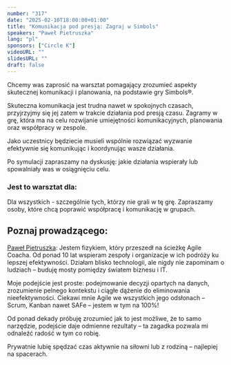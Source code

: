 ```yaml
---
number: "317"
date: "2025-02-10T18:00:00+01:00"
title: "Komunikacja pod presją: Zagraj w Simbols"
speakers: "Paweł Pietruszka"
lang: "pl"
sponsors: ["Circle K"]
videoURL: ""
slidesURL: ""
draft: false
---
```


Chcemy was zaprosić na warsztat pomagający zrozumieć aspekty skutecznej komunikacji i planowania, na podstawie gry Simbols®.

Skuteczna komunikacja jest trudna nawet w spokojnych czasach, przyjrzyjmy się jej zatem w trakcie działania pod presją czasu.
Zagramy w grę, która ma na celu rozwijanie umiejętności komunikacyjnych, planowania oraz współpracy w zespole.

Jako uczestnicy będziecie musieli wspólnie rozwiązać wyzwanie efektywnie się komunikując i koordynując wasze działania.

Po symulacji zapraszamy na dyskusję: jakie działania wspierały lub spowalniały was w osiągnięciu celu.

### Jest to warsztat dla:  

Dla wszystkich - szczególnie tych, którzy nie grali w tę grę. Zapraszamy osoby, które chcą poprawić współpracę i komunikację w grupach.

## Poznaj prowadzącego:

<a href="https://www.linkedin.com/in/pawe%C5%82-pietruszka/" target="_blank">Paweł Pietruszka</a>: Jestem fizykiem, który przeszedł na ścieżkę Agile Coacha. Od ponad 10 lat wspieram zespoły i organizacje w ich podróży ku lepszej efektywności. Działam blisko technologii, ale nigdy nie zapominam o ludziach – buduję mosty pomiędzy światem biznesu i IT.

Moje podejście jest proste: podejmowanie decyzji opartych na danych, zrozumienie pelnego kontekstu i ciągłe dążenie do eliminowania nieefektywności. Ciekawi mnie Agile we wszystkich jego odsłonach – Scrum, Kanban nawet SAFe – jestem w tym na 100%!

Od ponad dekady próbuję zrozumieć jak to jest możliwe, że to samo narzędzie, podejście daje odmienne rezultaty – ta zagadka pozwala mi odnaleźć radość w tym co robię.

Prywatnie lubię spędzać czas aktywnie na siłowni lub z rodziną – najlepiej na spacerach.